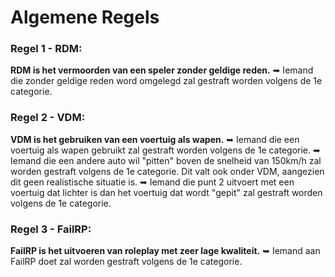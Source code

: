 # Algemene Regels

### Regel 1 - RDM:
**RDM is het vermoorden van een speler zonder geldige reden.**
➥ Iemand die zonder geldige reden word omgelegd zal gestraft worden volgens de 1e categorie.

### Regel 2 - VDM:
**VDM is het gebruiken van een voertuig als wapen.**
➥ Iemand die een voertuig als wapen gebruikt zal gestraft worden volgens de 1e categorie.</lu>
➥ Iemand die een andere auto wil "pitten" boven de snelheid van 150km/h zal worden gestraft volgens de 1e categorie. Dit valt ook onder VDM, aangezien dit geen realistische situatie is.
➥ Iemand die punt 2 uitvoert met een voertuig dat lichter is dan het voertuig dat wordt "gepit" zal gestraft worden volgens de 1e categorie.

### Regel 3 - FailRP:
**FailRP is het uitvoeren van roleplay met zeer lage kwaliteit.**
➥ Iemand aan FailRP doet zal worden gestraft volgens de 1e categorie.
